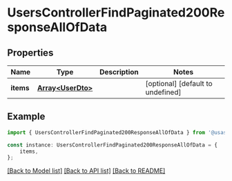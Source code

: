 # UsersControllerFindPaginated200ResponseAllOfData


## Properties

Name | Type | Description | Notes
------------ | ------------- | ------------- | -------------
**items** | [**Array&lt;UserDto&gt;**](UserDto.md) |  | [optional] [default to undefined]

## Example

```typescript
import { UsersControllerFindPaginated200ResponseAllOfData } from '@usasset/api-client';

const instance: UsersControllerFindPaginated200ResponseAllOfData = {
    items,
};
```

[[Back to Model list]](../README.md#documentation-for-models) [[Back to API list]](../README.md#documentation-for-api-endpoints) [[Back to README]](../README.md)
